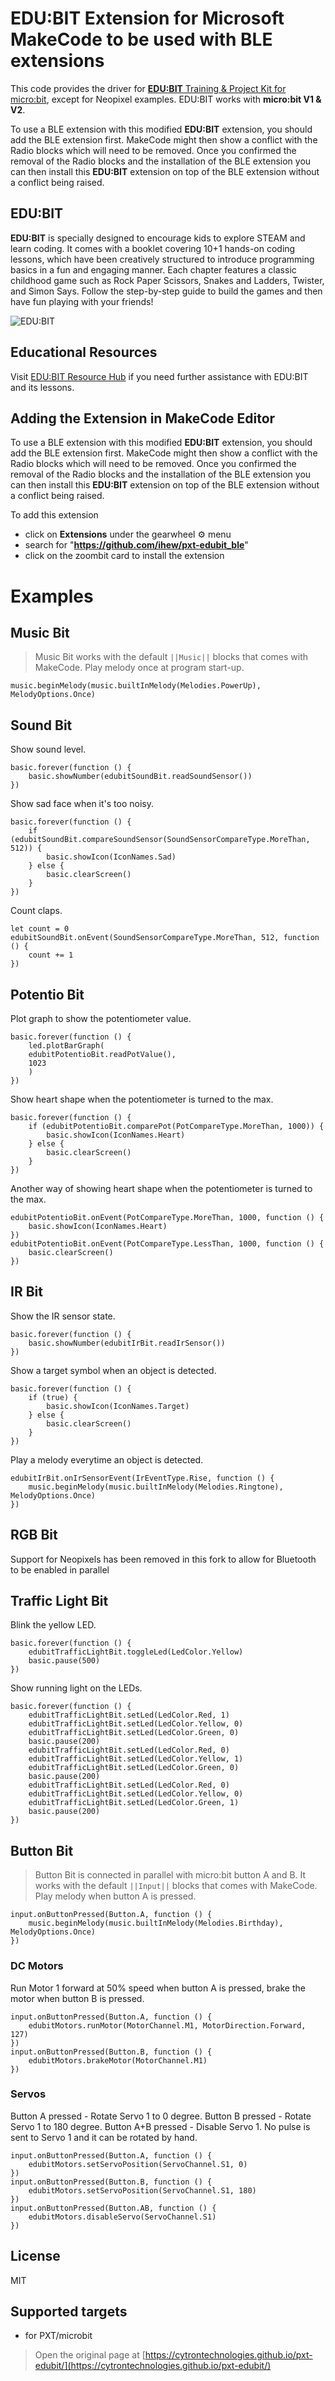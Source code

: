 # EDU:BIT Extension for Microsoft MakeCode to be used with BLE extensions

This code provides the driver for [**EDU:BIT** Training & Project Kit for micro:bit](https://www.cytron.io/p-edubit), except for Neopixel examples. EDU:BIT works with **micro:bit V1 & V2**.

To use a BLE extension with this modified **EDU:BIT** extension, you should add the BLE extension first. MakeCode might then show a conflict with the Radio blocks which will need to be removed. Once you confirmed the removal of the Radio blocks and the installation of the BLE extension you can then install this **EDU:BIT** extension on top of the BLE extension without a conflict being raised.

## **EDU:BIT**  
**EDU:BIT** is specially designed to encourage kids to explore STEAM and learn coding. It comes with a booklet covering 10+1 hands-on coding lessons, which have been creatively structured to introduce programming basics in a fun and engaging manner. Each chapter features a classic childhood game such as Rock Paper Scissors, Snakes and Ladders, Twister, and Simon Says. Follow the step-by-step guide to build the games and then have fun playing with your friends!  
  
![EDU:BIT](https://raw.githubusercontent.com/CytronTechnologies/pxt-edubit/master/icon.png)
  
## Educational Resources
Visit [EDU:BIT Resource Hub](https://sites.google.com/cytron.io/edubit-resource-hub/) if you need further assistance with EDU:BIT and its lessons.
  
  
## Adding the Extension in MakeCode Editor  

To use a BLE extension with this modified **EDU:BIT** extension, you should add the BLE extension first. MakeCode might then show a conflict with the Radio blocks which will need to be removed. Once you confirmed the removal of the Radio blocks and the installation of the BLE extension you can then install this **EDU:BIT** extension on top of the BLE extension without a conflict being raised.

To add this extension

* click on **Extensions** under the gearwheel :gear: menu
* search for "**https://github.com/ihew/pxt-edubit_ble**" 
* click on the zoombit card to install the extension
  
  
# Examples  
## Music Bit
> Music Bit works with the default ``||Music||`` blocks that comes with MakeCode.
Play melody once at program start-up.
  
```blocks
music.beginMelody(music.builtInMelody(Melodies.PowerUp), MelodyOptions.Once)
```
  
## Sound Bit
Show sound level.
  
```blocks
basic.forever(function () {
    basic.showNumber(edubitSoundBit.readSoundSensor())
})
```
  
Show sad face when it's too noisy.
  
```blocks
basic.forever(function () {
    if (edubitSoundBit.compareSoundSensor(SoundSensorCompareType.MoreThan, 512)) {
        basic.showIcon(IconNames.Sad)
    } else {
        basic.clearScreen()
    }
})
```
  
Count claps.
  
```blocks
let count = 0
edubitSoundBit.onEvent(SoundSensorCompareType.MoreThan, 512, function () {
    count += 1
})
```
  
## Potentio Bit
Plot graph to show the potentiometer value.
  
```blocks
basic.forever(function () {
    led.plotBarGraph(
    edubitPotentioBit.readPotValue(),
    1023
    )
})
```
  
Show heart shape when the potentiometer is turned to the max.
  
```blocks
basic.forever(function () {
    if (edubitPotentioBit.comparePot(PotCompareType.MoreThan, 1000)) {
        basic.showIcon(IconNames.Heart)
    } else {
        basic.clearScreen()
    }
})
```
  
Another way of showing heart shape when the potentiometer is turned to the max.
  
```blocks
edubitPotentioBit.onEvent(PotCompareType.MoreThan, 1000, function () {
    basic.showIcon(IconNames.Heart)
})
edubitPotentioBit.onEvent(PotCompareType.LessThan, 1000, function () {
    basic.clearScreen()
})
```
  
## IR Bit
Show the IR sensor state.
  
```blocks
basic.forever(function () {
    basic.showNumber(edubitIrBit.readIrSensor())
})
```
  
Show a target symbol when an object is detected.
  
```blocks
basic.forever(function () {
    if (true) {
        basic.showIcon(IconNames.Target)
    } else {
        basic.clearScreen()
    }
})
```
  
Play a melody everytime an object is detected.

```blocks
edubitIrBit.onIrSensorEvent(IrEventType.Rise, function () {
    music.beginMelody(music.builtInMelody(Melodies.Ringtone), MelodyOptions.Once)
})
```
  
## RGB Bit
Support for Neopixels has been removed in this fork to allow for Bluetooth to be enabled in parallel

  
## Traffic Light Bit
Blink the yellow LED.
  
```blocks
basic.forever(function () {
    edubitTrafficLightBit.toggleLed(LedColor.Yellow)
    basic.pause(500)
})
```
  
Show running light on the LEDs.
  
```blocks
basic.forever(function () {
    edubitTrafficLightBit.setLed(LedColor.Red, 1)
    edubitTrafficLightBit.setLed(LedColor.Yellow, 0)
    edubitTrafficLightBit.setLed(LedColor.Green, 0)
    basic.pause(200)
    edubitTrafficLightBit.setLed(LedColor.Red, 0)
    edubitTrafficLightBit.setLed(LedColor.Yellow, 1)
    edubitTrafficLightBit.setLed(LedColor.Green, 0)
    basic.pause(200)
    edubitTrafficLightBit.setLed(LedColor.Red, 0)
    edubitTrafficLightBit.setLed(LedColor.Yellow, 0)
    edubitTrafficLightBit.setLed(LedColor.Green, 1)
    basic.pause(200)
})
```
  
## Button Bit
> Button Bit is connected in parallel with micro:bit button A and B.
> It works with the default ``||Input||`` blocks that comes with MakeCode.
Play melody when button A is pressed.
  
```blocks
input.onButtonPressed(Button.A, function () {
    music.beginMelody(music.builtInMelody(Melodies.Birthday), MelodyOptions.Once)
})
```
  
### DC Motors
Run Motor 1 forward at 50% speed when button A is pressed, brake the motor when button B is pressed.
  
```blocks
input.onButtonPressed(Button.A, function () {
    edubitMotors.runMotor(MotorChannel.M1, MotorDirection.Forward, 127)
})
input.onButtonPressed(Button.B, function () {
    edubitMotors.brakeMotor(MotorChannel.M1)
})
```
  
### Servos
Button A pressed - Rotate Servo 1 to 0 degree.
Button B pressed - Rotate Servo 1 to 180 degree.
Button A+B pressed - Disable Servo 1. No pulse is sent to Servo 1 and it can be rotated by hand.
  
```blocks
input.onButtonPressed(Button.A, function () {
    edubitMotors.setServoPosition(ServoChannel.S1, 0)
})
input.onButtonPressed(Button.B, function () {
    edubitMotors.setServoPosition(ServoChannel.S1, 180)
})
input.onButtonPressed(Button.AB, function () {
    edubitMotors.disableServo(ServoChannel.S1)
})
```
  
  
## License
MIT  
  
  
## Supported targets
* for PXT/microbit  
  
  
> Open the original page at [https://cytrontechnologies.github.io/pxt-edubit/](https://cytrontechnologies.github.io/pxt-edubit/)  
  
  
<script src="https://makecode.com/gh-pages-embed.js"></script><script>makeCodeRender("{{ site.makecode.home_url }}", "{{ site.github.owner_name }}/{{ site.github.repository_name }}");</script>  

